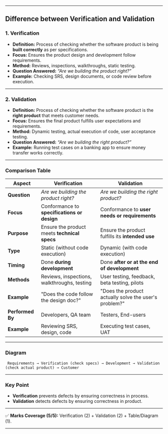 
---

## **Difference between Verification and Validation**

### **1. Verification**

* **Definition:** Process of checking whether the software product is being **built correctly** as per specifications.
* **Focus:** Ensures the product design and development follow requirements.
* **Method:** Reviews, inspections, walkthroughs, static testing.
* **Question Answered:** *“Are we building the product right?”*
* **Example:** Checking SRS, design documents, or code review before execution.

---

### **2. Validation**

* **Definition:** Process of checking whether the software product is the **right product** that meets customer needs.
* **Focus:** Ensures the final product fulfills user expectations and requirements.
* **Method:** Dynamic testing, actual execution of code, user acceptance testing.
* **Question Answered:** *“Are we building the right product?”*
* **Example:** Running test cases on a banking app to ensure money transfer works correctly.

---

### **Comparison Table**






| **Aspect**   | **Verification**                             | **Validation**                                        |
| ------------ | -------------------------------------------- | ----------------------------------------------------- |
| **Question** | *Are we building the product right?*         | *Are we building the right product?*                  |
| **Focus**    | Conformance to **specifications or design**  | Conformance to **user needs or requirements**         |
| **Purpose**  | Ensure the product meets **technical specs** | Ensure the product fulfills its **intended use**      |
| **Type**         | Static (without code execution)    | Dynamic (with code execution)      |
| **Timing**   | Done **during development**                  | Done **after or at the end of development**           |
| **Methods**  | Reviews, inspections, walkthroughs, testing  | User testing, feedback, beta testing, pilots          |
| **Example**  | "Does the code follow the design doc?"       | "Does the product actually solve the user's problem?" |
| **Performed By** | Developers, QA team                | Testers, End-users                 |
| **Example**      | Reviewing SRS, design, code        | Executing test cases, UAT          |

---


### **Diagram**

```
 Requirements → Verification (check specs) → Development → Validation (check actual product) → Customer
```

---

### **Key Point**

* **Verification** prevents defects by ensuring correctness in process.
* **Validation** detects defects by ensuring correctness in product.

---

✅ **Marks Coverage (5/5):** Verification (2) + Validation (2) + Table/Diagram (1).

---
